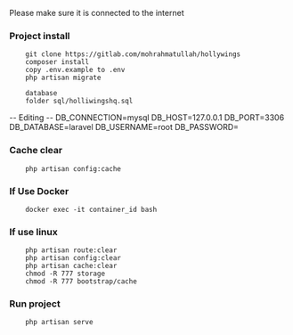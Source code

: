 Please make sure it is connected to the internet

### Project install
		
		git clone https://gitlab.com/mohrahmatullah/hollywings
		composer install
		copy .env.example to .env
		php artisan migrate

		database
		folder sql/holliwingshq.sql

-- Editing --
		DB_CONNECTION=mysql
		DB_HOST=127.0.0.1
		DB_PORT=3306
		DB_DATABASE=laravel
		DB_USERNAME=root
		DB_PASSWORD=
### Cache clear
		
		php artisan config:cache
		
### If Use Docker
		
		docker exec -it container_id bash


### If use linux

		php artisan route:clear
		php artisan config:clear
		php artisan cache:clear
		chmod -R 777 storage
		chmod -R 777 bootstrap/cache

### Run project
		
		php artisan serve
		  
